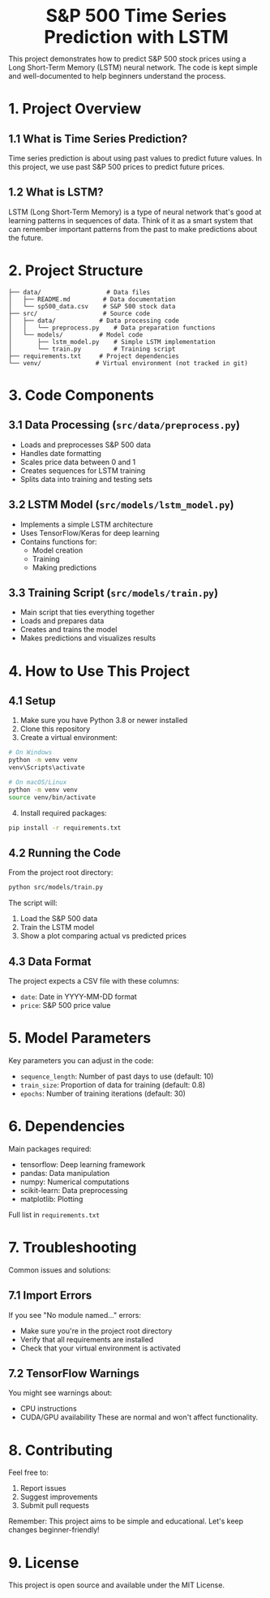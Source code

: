<div style="font-size:2.5em; font-weight:bold; text-align:center; margin-top:20px;">S&P 500 Time Series Prediction with LSTM</div>

This project demonstrates how to predict S&P 500 stock prices using a Long Short-Term Memory (LSTM) neural network. The code is kept simple and well-documented to help beginners understand the process.

# 1. Project Overview

## 1.1 What is Time Series Prediction?
Time series prediction is about using past values to predict future values. In this project, we use past S&P 500 prices to predict future prices.

## 1.2 What is LSTM?
LSTM (Long Short-Term Memory) is a type of neural network that's good at learning patterns in sequences of data. Think of it as a smart system that can remember important patterns from the past to make predictions about the future.

# 2. Project Structure

```
├── data/                  # Data files
│   ├── README.md         # Data documentation
│   └── sp500_data.csv    # S&P 500 stock data
├── src/                  # Source code
│   ├── data/            # Data processing code
│   │   └── preprocess.py    # Data preparation functions
│   └── models/          # Model code
│       ├── lstm_model.py    # Simple LSTM implementation
│       └── train.py         # Training script
├── requirements.txt     # Project dependencies
└── venv/               # Virtual environment (not tracked in git)
```

# 3. Code Components

## 3.1 Data Processing (`src/data/preprocess.py`)
- Loads and preprocesses S&P 500 data
- Handles date formatting
- Scales price data between 0 and 1
- Creates sequences for LSTM training
- Splits data into training and testing sets

## 3.2 LSTM Model (`src/models/lstm_model.py`)
- Implements a simple LSTM architecture
- Uses TensorFlow/Keras for deep learning
- Contains functions for:
  - Model creation
  - Training
  - Making predictions

## 3.3 Training Script (`src/models/train.py`)
- Main script that ties everything together
- Loads and prepares data
- Creates and trains the model
- Makes predictions and visualizes results

# 4. How to Use This Project

## 4.1 Setup
1. Make sure you have Python 3.8 or newer installed
2. Clone this repository
3. Create a virtual environment:
```bash
# On Windows
python -m venv venv
venv\Scripts\activate

# On macOS/Linux
python -m venv venv
source venv/bin/activate
```

4. Install required packages:
```bash
pip install -r requirements.txt
```

## 4.2 Running the Code
From the project root directory:
```bash
python src/models/train.py
```

The script will:
1. Load the S&P 500 data
2. Train the LSTM model
3. Show a plot comparing actual vs predicted prices

## 4.3 Data Format
The project expects a CSV file with these columns:
- `date`: Date in YYYY-MM-DD format
- `price`: S&P 500 price value

# 5. Model Parameters

Key parameters you can adjust in the code:
- `sequence_length`: Number of past days to use (default: 10)
- `train_size`: Proportion of data for training (default: 0.8)
- `epochs`: Number of training iterations (default: 30)

# 6. Dependencies

Main packages required:
- tensorflow: Deep learning framework
- pandas: Data manipulation
- numpy: Numerical computations
- scikit-learn: Data preprocessing
- matplotlib: Plotting

Full list in `requirements.txt`

# 7. Troubleshooting

Common issues and solutions:

## 7.1 Import Errors
If you see "No module named..." errors:
- Make sure you're in the project root directory
- Verify that all requirements are installed
- Check that your virtual environment is activated

## 7.2 TensorFlow Warnings
You might see warnings about:
- CPU instructions
- CUDA/GPU availability
These are normal and won't affect functionality.

# 8. Contributing

Feel free to:
1. Report issues
2. Suggest improvements
3. Submit pull requests

Remember: This project aims to be simple and educational. Let's keep changes beginner-friendly!

# 9. License

This project is open source and available under the MIT License.
